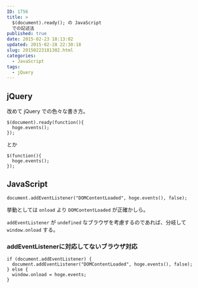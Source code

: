 ```yaml
---
ID: 1756
title: >
  $(document).ready(); の JavaScript
  での記述法
published: true
date: 2015-02-23 18:13:02
updated: 2015-02-28 22:30:18
slug: 20150223181302.html
categories:
  - JavaScript
tags:
  - jQuery
---
```


<!--more-->
<h2>jQuery</h2>
改めて jQuery での色々な書き方。
<pre class="language-javascript"><code>$(document).ready(function(){
  hoge.events();
});</code></pre>
とか
<pre class="language-javascript"><code>$(function(){
  hoge.events();
});</code></pre>

<h2>JavaScript</h2>
<pre class="language-javascript"><code>document.addEventListener("DOMContentLoaded", hoge.events(), false);</code></pre>
挙動としては <code>onload</code> より <code>DOMContentLoaded</code> が正確かしら。

<code>addEventListener</code> が <code>undefined</code> なブラウザを考慮するのであれば、分岐して <code>window.onload</code> する。

<h3>addEventListenerに対応してないブラウザ対応</h3>
<pre class="language-javascript"><code>if (document.addEventListener) {
  document.addEventListener("DOMContentLoaded", hoge.events(), false);
} else {
  window.onload = hoge.events;
}</code></pre>
